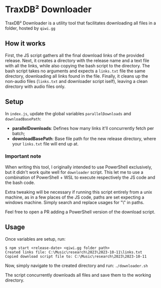 # TraxDB² Downloader

TraxDB² Downloader is a utility tool that facilitates downloading all files in a folder, hosted by `qiwi.gg`

## How it works

First, the JS script gathers all the final download links of the provided release. Next, it creates a directory with the release name and a text file with all the links, while also copying the bash script to the directory. The bash script takes no arguments and expects a `links.txt` file the same directory, downloading all links found in the file. Finally, it cleans up the non-audio files (`links.txt` and downloader script iself), leaving a clean directory with audio files only.

## Setup

In `index.js`, update the global variables `parallelDownloads` and `downloadBasePath`:
- **parallelDownloads**: Defines how many links it'll concurrently fetch per batch;
- **downloadBasePath**: Base file path for the new release directory, where your `links.txt` file will end up at.

### Important note

When writing this tool, I originally intended to use PowerShell exclusively, but it didn't work quite well for `downloader` script. This let me to use a combination of PowerShell + WSL to execute respectively the JS code and the bash code. 

Extra tweaking will be necessary if running this script entirely from a unix machine, as in a few places of the JS code, paths are set expecting a windows machine. Simply search and replace usages for "\\" in paths.

Feel free to open a PR adding a PowerShell version of the download script.

## Usage

Once variables are setup, run:

```
$ npm start <release-date> <qiwi.gg folder path>
Created links file: C:\Music\research\2023\2023-10-11\links.txt
Copied download script file to: C:\Music\research\2023\2023-10-11
```

Now, simply navigate to the created directory and run:
`./downloader.sh` 

The script concurrently downloads all files and save them to the working directory.